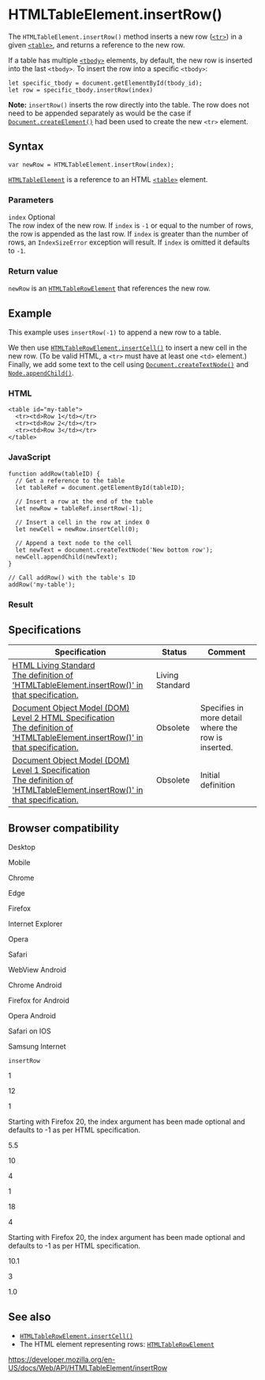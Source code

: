 # HTMLTableElement.insertRow()

The `HTMLTableElement.insertRow()` method inserts a new row ([`<tr>`](https://developer.mozilla.org/en-US/docs/Web/HTML/Element/tr)) in a given [`<table>`](https://developer.mozilla.org/en-US/docs/Web/HTML/Element/table), and returns a reference to the new row.

If a table has multiple [`<tbody>`](https://developer.mozilla.org/en-US/docs/Web/HTML/Element/tbody) elements, by default, the new row is inserted into the last `<tbody>`. To insert the row into a specific `<tbody>`:

    let specific_tbody = document.getElementById(tbody_id);
    let row = specific_tbody.insertRow(index)

**Note:** `insertRow()` inserts the row directly into the table. The row does not need to be appended separately as would be the case if [`Document.createElement()`](../document/createelement) had been used to create the new `<tr>` element.

## Syntax

    var newRow = HTMLTableElement.insertRow(index);

[`HTMLTableElement`](../htmltableelement) is a reference to an HTML [`<table>`](https://developer.mozilla.org/en-US/docs/Web/HTML/Element/table) element.

### Parameters

`index` <span class="badge inline optional">Optional</span>  
The row index of the new row. If `index` is `-1` or equal to the number of rows, the row is appended as the last row. If `index` is greater than the number of rows, an `IndexSizeError` exception will result. If `index` is omitted it defaults to `-1`.

### Return value

`newRow` is an [`HTMLTableRowElement`](../htmltablerowelement) that references the new row.

## Example

This example uses `insertRow(-1)` to append a new row to a table.

We then use [`HTMLTableRowElement.insertCell()`](../htmltablerowelement/insertcell) to insert a new cell in the new row. (To be valid HTML, a `<tr>` must have at least one `<td>` element.) Finally, we add some text to the cell using [`Document.createTextNode()`](../document/createtextnode) and [`Node.appendChild()`](../node/appendchild).

### HTML

    <table id="my-table">
      <tr><td>Row 1</td></tr>
      <tr><td>Row 2</td></tr>
      <tr><td>Row 3</td></tr>
    </table>

### JavaScript

    function addRow(tableID) {
      // Get a reference to the table
      let tableRef = document.getElementById(tableID);

      // Insert a row at the end of the table
      let newRow = tableRef.insertRow(-1);

      // Insert a cell in the row at index 0
      let newCell = newRow.insertCell(0);

      // Append a text node to the cell
      let newText = document.createTextNode('New bottom row');
      newCell.appendChild(newText);
    }

    // Call addRow() with the table's ID
    addRow('my-table');

### Result

## Specifications

<table><thead><tr class="header"><th>Specification</th><th>Status</th><th>Comment</th></tr></thead><tbody><tr class="odd"><td><a href="https://html.spec.whatwg.org/multipage/tables.html#dom-table-insertrow">HTML Living Standard<br />
<span class="small">The definition of 'HTMLTableElement.insertRow()' in that specification.</span></a></td><td><span class="spec-living">Living Standard</span></td><td></td></tr><tr class="even"><td><a href="https://www.w3.org/TR/DOM-Level-2-HTML/html.html#ID-93995626">Document Object Model (DOM) Level 2 HTML Specification<br />
<span class="small">The definition of 'HTMLTableElement.insertRow()' in that specification.</span></a></td><td><span class="spec-obsolete">Obsolete</span></td><td>Specifies in more detail where the row is inserted.</td></tr><tr class="odd"><td><a href="https://www.w3.org/TR/REC-DOM-Level-1/level-one-html.html#ID-39872903">Document Object Model (DOM) Level 1 Specification<br />
<span class="small">The definition of 'HTMLTableElement.insertRow()' in that specification.</span></a></td><td><span class="spec-obsolete">Obsolete</span></td><td>Initial definition</td></tr></tbody></table>

## Browser compatibility

Desktop

Mobile

Chrome

Edge

Firefox

Internet Explorer

Opera

Safari

WebView Android

Chrome Android

Firefox for Android

Opera Android

Safari on IOS

Samsung Internet

`insertRow`

1

12

1

Starting with Firefox 20, the index argument has been made optional and defaults to -1 as per HTML specification.

5.5

10

4

1

18

4

Starting with Firefox 20, the index argument has been made optional and defaults to -1 as per HTML specification.

10.1

3

1.0

## See also

- [`HTMLTableRowElement.insertCell()`](../htmltablerowelement/insertcell)
- The HTML element representing rows: [`HTMLTableRowElement`](../htmltablerowelement)

<a href="https://developer.mozilla.org/en-US/docs/Web/API/HTMLTableElement/insertRow" class="_attribution-link">https://developer.mozilla.org/en-US/docs/Web/API/HTMLTableElement/insertRow</a>
